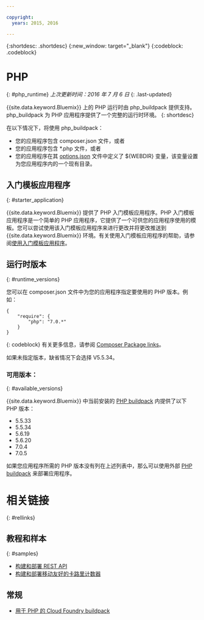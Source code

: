```yaml
---

copyright:
  years: 2015, 2016

---
```


{:shortdesc: .shortdesc}
{:new_window: target="_blank"}
{:codeblock: .codeblock}

# PHP
{: #php_runtime}
*上次更新时间：2016 年 7 月 6 日*
{: .last-updated}

{{site.data.keyword.Bluemix}} 上的 PHP 运行时由 php_buildpack 提供支持。php_buildpack 为 PHP 应用程序提供了一个完整的运行时环境。
{: shortdesc}

在以下情况下，将使用 php_buildpack：
* 您的应用程序包含 composer.json 文件，或者
* 您的应用程序包含 *.php 文件，或者
* 您的应用程序在其 [options.json](https://github.com/cloudfoundry/php-buildpack/blob/master/docs/config.md) 文件中定义了 ${WEBDIR} 变量，该变量设置为您应用程序内的一个现有目录。

## 入门模板应用程序
{: #starter_application}

{{site.data.keyword.Bluemix}} 提供了 PHP 入门模板应用程序。PHP 入门模板应用程序是一个简单的 PHP 应用程序，它提供了一个可供您的应用程序使用的模板。您可以尝试使用该入门模板应用程序来进行更改并将更改推送到 {{site.data.keyword.Bluemix}} 环境。有关使用入门模板应用程序的帮助，请参阅[使用入门模板应用程序](../../cfapps/starter_app_usage.html)。

## 运行时版本
{: #runtime_versions}

您可以在 composer.json 文件中为您的应用程序指定要使用的 PHP 版本。例如：

```
{
    "require": {
        "php": "7.0.*"
    }
}
```
{: codeblock}
有关更多信息，请参阅 [Composer Package links](https://getcomposer.org/doc/04-schema.md#package-links)。

如果未指定版本，缺省情况下会选择 V5.5.34。

### 可用版本：
{: #available_versions}

{{site.data.keyword.Bluemix}} 中当前安装的 [PHP buildpack](https://github.com/cloudfoundry/php-buildpack/releases/tag/v4.3.10) 内提供了以下 PHP 版本：

* 5.5.33
* 5.5.34
* 5.6.19
* 5.6.20
* 7.0.4
* 7.0.5

如果您应用程序所需的 PHP 版本没有列在上述列表中，那么可以使用外部 [PHP buildpack](https://github.com/cloudfoundry/php-buildpack.git) 来部署应用程序。

# 相关链接
{: #rellinks}
## 教程和样本
{: #samples}
* [构建和部署 REST API](http://www.ibm.com/developerworks/library/wa-deployrest-app/)
* [构建和部署移动友好的卡路里计数器](http://www.ibm.com/developerworks/library/mo-bluemix-php-nutritionix-angularjs/)
## 常规
* [用于 PHP 的 Cloud Foundry buildpack](https://github.com/cloudfoundry/php-buildpack.git)
